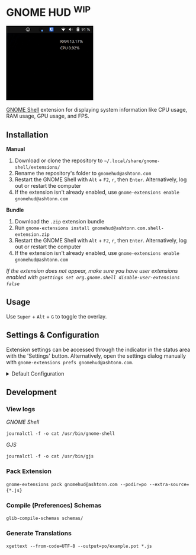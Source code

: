 # GNOME HUD <sup>WIP</sup>

<img src="./images/screenshot.png" height="200px">

[GNOME Shell](https://www.gnome.org/) extension for displaying system information like CPU usage, RAM usage, GPU usage, and FPS.

## Installation

**Manual**

1. Download or clone the repository to `~/.local/share/gnome-shell/extensions/`
2. Rename the repository's folder to `gnomehud@ashtonn.com`
3. Restart the GNOME Shell with `Alt` + `F2`, `r`, then `Enter`. Alternatively, log out or restart the computer
4. If the extension isn't already enabled, use `gnome-extensions enable gnomehud@ashtonn.com`

**Bundle**

1. Download the `.zip` extension bundle
2. Run `gnome-extensions install gnomehud@ashtonn.com.shell-extension.zip`
3. Restart the GNOME Shell with `Alt` + `F2`, `r`, then `Enter`. Alternatively, log out or restart the computer
4. If the extension isn't already enabled, use `gnome-extensions enable gnomehud@ashtonn.com`

*If the extension does not appear, make sure you have user extensions enabled with `gsettings set org.gnome.shell disable-user-extensions false`*

## Usage

Use `Super` + `Alt` + `G` to toggle the overlay.

## Settings & Configuration

Extension settings can be accessed through the indicator in the status area with the 'Settings' button. Alternatively, open the settings dialog manually with `gnome-extensions prefs gnomehud@ashtonn.com`.

<details>
    <summary>Default Configuration</summary>

| Setting | Default | Type | Description |
|---------|---------|------|-------------|
| show-indicator | true | boolean | Show the top-panel indicator button |
| show-overlay | true | boolean | Show the HUD overlay |
| show-osd | true | boolean | Show toggle overlay alerts |
| update-delay | 1000 | integer | Delay in milliseconds between overlay updates, 250-5000 |
| anchor-corner | 1 | integer | Corner of the monitor to anchor the overlay to. 0 = top-left, 1 = top-right, 2 = bottom-left, 3 = bottom-right |
| default-monitor | 0 | integer | Default monitor to display the overlay on. 0 = your primary monitor |
| margin-v | 0.02 | double | Vertical margin in % of screen height |
| margin-h | 0.02 | double | Horizontal margin in % of screen height |
| overlay-h | 0.12 | double | Overlay height in % of screen height |
| overlay-w | 0.12 | double | Overlay width in % of screen height |
| background-color | "rgba(0, 0, 0)" | string | Background RGB color |
| foreground-color | "rgba(255, 255, 255)" | string | Foreground RGB color |
| background-opacity | 0.25 | double | Overlay background opacity, 0.00-1.00 |
| foreground-opacity | 0.75 | double | Overlay foreground (font) opacity, 0.00-1.00 |
| **Keybinds** |
| kb-toggle-overlay | &lt;Super&gt;&lt;Alt&gt;g | keybind | Toggles overlay display (bound to show-overlay setting), special keys like &lt;Alt&gt; must be surrounded in &lt; &gt; |
</details>

## Development

### View logs

*GNOME Shell*
```
journalctl -f -o cat /usr/bin/gnome-shell
```

*GJS*
```
journalctl -f -o cat /usr/bin/gjs
```

### Pack Extension

```
gnome-extensions pack gnomehud@ashtonn.com --podir=po --extra-source={*.js}
```

### Compile (Preferences) Schemas

```
glib-compile-schemas schemas/
```

### Generate Translations

```
xgettext --from-code=UTF-8 --output=po/example.pot *.js
```